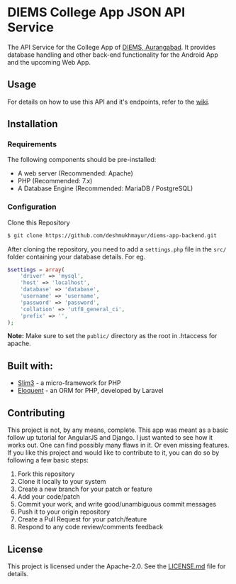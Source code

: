 # DIEMS College App JSON API Service

The API Service for the College App of [DIEMS, Aurangabad](http://dietms.org).
It provides database handling and other back-end functionality for the Android App
and the upcoming Web App.

## Usage

For details on how to use this API and it's endpoints,
refer to the [wiki](https://github.com/deshmukhmayur/diems-app-backend/wiki).

## Installation

### Requirements

The following components should be pre-installed:

- A web server (Recommended: Apache)
- PHP (Recommended: 7.x)
- A Database Engine (Recommended: MariaDB / PostgreSQL)

### Configuration

Clone this Repository
```bash
$ git clone https://github.com/deshmukhmayur/diems-app-backend.git
```

After cloning the repository, you need to add a `settings.php` file in the `src/` folder
containing your database details. For eg.
```php
$settings = array(
    'driver' => 'mysql',
    'host' => 'localhost',
    'database' => 'database',
    'username' => 'username',
    'password' => 'password',
    'collation' => 'utf8_general_ci',
    'prefix' => '',
);
```

**Note:** Make sure to set the `public/` directory as the root in .htaccess for apache.

## Built with:

- [Slim3](https://www.slimframework.com/) - a micro-framework for PHP
- [Eloquent](https://laravel.com/docs/5.4/eloquent) - an ORM for PHP, developed by Laravel

## Contributing

This project is not, by any means, complete. This app was meant as a basic follow up tutorial for AngularJS and Django. I just wanted to see how it works out. One can find possibly many flaws in it. Or even missing features. If you like this project and would like to contribute to it, you can do so by following a few basic steps:

1. Fork this repository
2. Clone it locally to your system
3. Create a new branch for your patch or feature
4. Add your code/patch
5. Commit your work, and write good/unambiguous commit messages
6. Push it to your origin repository
7. Create a Pull Request for your patch/feature
8. Respond to any code review/comments feedback

## License

This project is licensed under the Apache-2.0.
See the [LICENSE.md](LICENSE) file for details.
